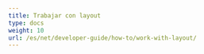 ```yaml
---
title: Trabajar con layout
type: docs
weight: 10
url: /es/net/developer-guide/how-to/work-with-layout/
---
```

